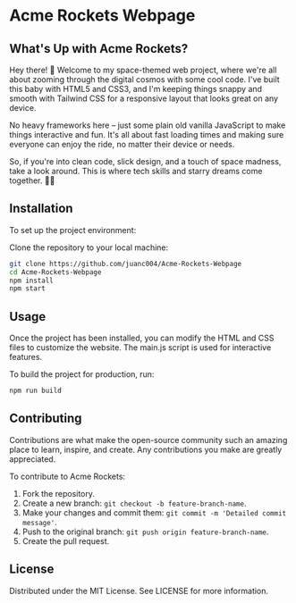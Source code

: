 # Acme Rockets Webpage

## What's Up with Acme Rockets?

Hey there! 👋 Welcome to my space-themed web project, where we're all about zooming through the digital cosmos with some cool code. I've built this baby with HTML5 and CSS3, and I'm keeping things snappy and smooth with Tailwind CSS for a responsive layout that looks great on any device.

No heavy frameworks here – just some plain old vanilla JavaScript to make things interactive and fun. It's all about fast loading times and making sure everyone can enjoy the ride, no matter their device or needs.

So, if you're into clean code, slick design, and a touch of space madness, take a look around. This is where tech skills and starry dreams come together. 🚀✨

## Installation

To set up the project environment:

Clone the repository to your local machine:

```bash
git clone https://github.com/juanc004/Acme-Rockets-Webpage
cd Acme-Rockets-Webpage
npm install
npm start
```

## Usage

Once the project has been installed, you can modify the HTML and CSS files to customize the website. The main.js script is used for interactive features.

To build the project for production, run:

```bash
npm run build
```

## Contributing

Contributions are what make the open-source community such an amazing place to learn, inspire, and create. Any contributions you make are greatly appreciated.

To contribute to Acme Rockets:

1. Fork the repository.
2. Create a new branch: `git checkout -b feature-branch-name`.
3. Make your changes and commit them: `git commit -m 'Detailed commit message'`.
4. Push to the original branch: `git push origin feature-branch-name`.
5. Create the pull request.

## License

Distributed under the MIT License. See LICENSE for more information.
